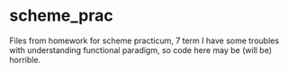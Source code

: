 # scheme_prac
Files from homework for scheme practicum, 7 term
I have some troubles with understanding functional paradigm, so code here may be (will be) horrible.
